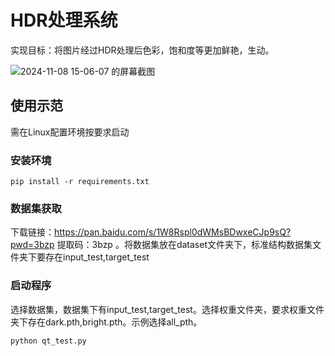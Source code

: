 # HDR处理系统
  实现目标：将图片经过HDR处理后色彩，饱和度等更加鲜艳，生动。
  
  ![2024-11-08 15-06-07 的屏幕截图](https://github.com/user-attachments/assets/91922739-f80d-4d69-a85a-8c7b3fb3949f)
## 使用示范
需在Linux配置环境按要求启动 
### 安装环境
```
pip install -r requirements.txt
```
### 数据集获取
下载链接：https://pan.baidu.com/s/1W8Rspl0dWMsBDwxeCJp9sQ?pwd=3bzp 
提取码：3bzp 
。将数据集放在dataset文件夹下，标准结构数据集文件夹下要存在input_test,target_test
### 启动程序
选择数据集，数据集下有input_test,target_test。选择权重文件夹，要求权重文件夹下存在dark.pth,bright.pth。示例选择all_pth。
```
python qt_test.py
```

